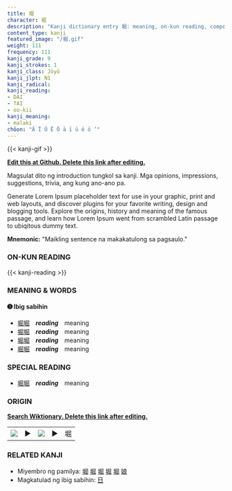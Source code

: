 ```yaml
---
title: 堀
character: 堀
description: "Kanji dictionary entry 堀: meaning, on-kun reading, compounds, origin, related kanji"
content_type: kanji
featured_image: "/堀.gif"
weight: 111
frequency: 111
kanji_grade: 9
kanji_strokes: 1
kanji_class: Jōyō
kanji_jlpt: N1
kanji_radical: 
kanji_reading: 
- DAI
- TAI
- oo-kii
kanji_meaning:
- malaki
chōon: "Ā Ī Ū Ē Ō ā ī ū ē ō ’"
---
```

[//]: # (Don't edit the line below. Kanji animated GIF code is automatically generated.)
{{< kanji-gif >}}

[//]: # (Edit below this line.)

**[Edit this at Github. Delete this link after editing.](https://github.com/tim0g/tim/tree/main/content/kanji/堀/index.md)**

Magsulat dito ng introduction tungkol sa kanji. Mga opinions, impressions, suggestions, trivia, ang kung ano-ano pa.

Generate Lorem Ipsum placeholder text for use in your graphic, print and web layouts, and discover plugins for your favorite writing, design and blogging tools. Explore the origins, history and meaning of the famous passage, and learn how Lorem Ipsum went from scrambled Latin passage to ubiqitous dummy text.
 
**Mnemonic:** "Maikling sentence na makakatulong sa pagsaulo."

### ON-KUN READING

[//]: # (Don't edit the line below. ON-KUN READING code is automatically generated.)
{{< kanji-reading >}}

### MEANING & WORDS

#### ➊ **Ibig sabihin**
  - [堀](../堀)[堀](../堀)　***reading***　meaning
  - [堀](../堀)[堀](../堀)　***reading***　meaning
  - [堀](../堀)[堀](../堀)　***reading***　meaning
  - [堀](../堀)[堀](../堀)　***reading***　meaning

### SPECIAL READING
  - [堀](../堀)[堀](../堀)　***reading***　meaning

### ORIGIN

**[Search Wiktionary. Delete this link after editing.](https://wiktionary.org/wiki/堀)**
<table class="kanji-table"><tr><td>
<img src="60px-堀-bronze.svg.png">
</td><td>▶</td><td>
<img src="60px-堀-oracle.svg.png">
</td><td>▶</td>
<td class="kanji-origin">堀</td>
</tr></table>

### RELATED KANJI
- Miyembro ng pamilya: [堀](../堀) [堀](../堀) [堀](../堀) [堀](../堀) [堀](../堀) [娘](../娘)
- Magkatulad ng ibig sabihin: [日](../日)
